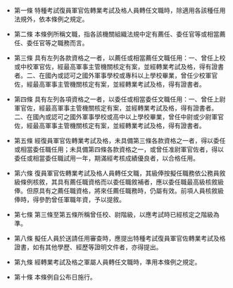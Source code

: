* 第一條 特種考試復員軍官佐轉業考試及格人員轉任文職時，除適用各該種任用法規外，依本條例之規定。

* 第二條 本條例所稱文職，指各該機關組織法規中定有薦任、委任官等或相當薦任、委任官等之職務而言。

* 第三條 具有左列各款資格之一者，以薦任或相當薦任文職任用：一、曾任上校或中校軍官佐，經最高軍事主管機關核定有案，並經轉業考試及格，得有證書者。二、在國內或認可之國外軍事學校或專科以上學校畢業，曾任少校軍官佐，經最高軍事主管機關核定有案，並經轉業考試及格，得有證書者。

* 第四條 具有左列各項資格之一者，以委任或相當委任文職任用：一、曾任上尉軍官佐，經最高軍事主管機關核定有案，並經轉業考試及格，得有證書者。二、在國內或認可之國外軍事學校或高中以上學校畢業，曾任中尉或少尉軍官佐，經最高軍事主管機關核定有案，並經轉業考試及格，得有證書者。

* 第五條 經復員軍官佐轉業考試及格，未具備第三條各款資格之一者，得以委任或相當委任職任用；未具備第四條各款資格之一，或曾任准尉軍官佐者，得以委任或相當委任職試用一年，期滿經考核成績優良者，以合格任用。

* 第六條 復員軍官佐轉業考試及格人員轉任文職，其級俸按擬任職務依公務員敘級條例核敘，其具有薦任職資格而以委任職敘補者，應以委任職最高級核敘級俸。但原具有之薦任職資格，將來任薦任職務時，仍屬有效。前項人員核敘級俸時，得參酌曾任軍職年資，予以提敘。

* 第七條 第三條至第五條所稱曾任校、尉階級，以應考試時已經核定之階級為準。

* 第八條 擬任人員於送請任用審查時，應提出特種考試復員軍官佐轉業考試及格證書，如有其他學歷、經歷等證明文件者，亦得提出。

* 第九條 經轉業考試及格之軍屬人員轉任文職時，準用本條例之規定。

* 第十條 本條例自公布日施行。

